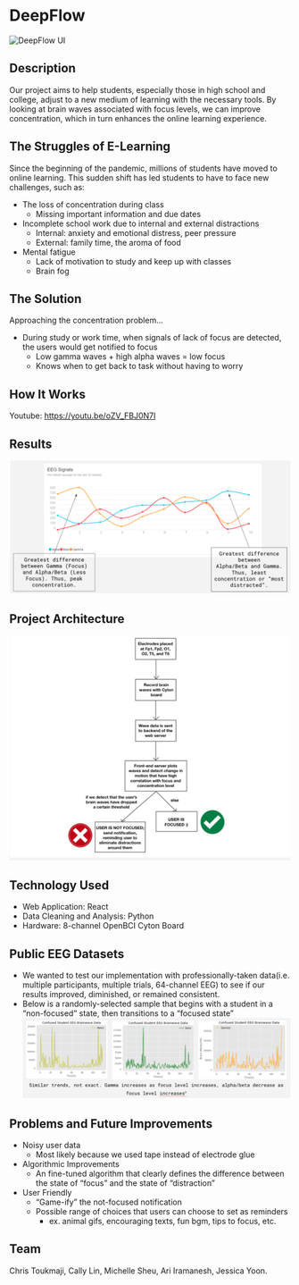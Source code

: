# DeepFlow
![DeepFlow UI](https://cdn.discordapp.com/attachments/843207003173421059/845914273426178058/unknown.png)
## Description
Our project aims to help students, especially those in high school and college, adjust to a new medium of learning
with the necessary tools. By looking at brain waves associated with focus levels, we can improve concentration, which
in turn enhances the online learning experience.

## The Struggles of E-Learning
Since the beginning of the pandemic, millions of students have moved to online learning.
This sudden shift has led students to have to face new challenges, such as:
- The loss of concentration during class
    - Missing important information and due dates
- Incomplete school work due to internal and external distractions
    - Internal: anxiety and emotional distress, peer pressure
    - External: family time, the aroma of food
- Mental fatigue
    - Lack of motivation to study and keep up with classes
    - Brain fog 
 
## The Solution
Approaching the concentration problem...
- During study or work time, when signals of lack of focus are detected, the users would get notified to focus
    - Low gamma waves + high alpha waves = low focus 
    - Knows when to get back to task without having to worry

## How It Works
Youtube: https://youtu.be/oZV_FBJ0N7I
## Results
![Results From EEG Signals](https://raw.githubusercontent.com/christoukmaji/NeuroHackaTOR/main/Screen%20Shot%202021-05-22%20at%2011.54.46%20PM.png)
## Project Architecture
![Flowchart](https://raw.githubusercontent.com/christoukmaji/NeuroHackaTOR/main/Screen%20Shot%202021-05-22%20at%2011.52.38%20PM.png)
## Technology Used 
- Web Application: React
- Data Cleaning and Analysis: Python
- Hardware: 8-channel OpenBCI Cyton Board
## Public EEG Datasets
- We wanted to test our implementation with professionally-taken data(i.e. multiple participants,
multiple trials, 64-channel EEG) to see if our results improved, diminished, or remained consistent.
- Below is a randomly-selected sample that begins with a student in a “non-focused” state, then transitions to a “focused state”
![Graphs](https://raw.githubusercontent.com/christoukmaji/NeuroHackaTOR/main/Screen%20Shot%202021-05-22%20at%2011.55.02%20PM.png)
## Problems and Future Improvements
- Noisy user data 
  - Most likely because we used tape instead of electrode glue
- Algorithmic Improvements
  - An fine-tuned algorithm that clearly defines the difference between the state of
   “focus” and the state of “distraction”
- User Friendly
    - “Game-ify” the not-focused notification
    - Possible range of choices that users can choose to set as reminders
        -  ex. animal gifs, encouraging texts, fun bgm, tips to focus, etc.

## Team
Chris Toukmaji, Cally Lin, Michelle Sheu, Ari Iramanesh, Jessica Yoon.

